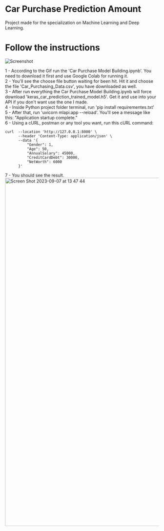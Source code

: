 # Car Purchase Prediction Amount
Project made for the specialization on Machine Learning and Deep Learning.

# Follow the instructions

 ![Screenshot](Instructions.gif)

 1 - According to the Gif run the 'Car Purchase Model Building.ipynb'. You need to download it first and use Google Colab for running it.<br/>
 2 - You'll see the choose file button waiting for been hit. Hit it and choose the file 'Car_Purchasing_Data.csv', you have downloaded as well.<br/>
 3 - After run everything the Car Purchase Model Building.ipynb will force download 'keras_car_prediction_trained_model.h5'. Get it and use into your API if you don't want use the one I made.<br/>
 4 - Inside Python project folder terminal, run 'pip install requirementes.txt'<br/>
 5 - After that, run 'uvicorn mlapi:app --reload'. You'll see a message like this: "Application startup complete."<br/>
 6 - Using a cURL, postman or any tool you want, run this cURL command:<br/>
  ```
  curl  --location 'http://127.0.0.1:8000' \
        --header 'Content-Type: application/json' \
        --data '{
            "Gender": 1,
            "Age": 50,
            "AnnualSalary": 45000,
            "CreditCardDebt": 30000,
            "NetWorth": 6000
        }'
  ```
7 - You should see the result.<br/>
<img width="1136" alt="Screen Shot 2023-09-07 at 13 47 44" src="https://github.com/renatomateusx/Car_Purchase_Prediction_Amount/assets/4579323/44fb00e5-da3c-4435-b619-743ad76802d2">

